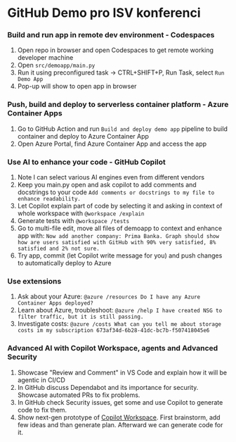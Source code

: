 # GitHub Demo pro ISV konferenci

### Build and run app in remote dev environment - Codespaces
1. Open repo in browser and open Codespaces to get remote working developer machine
2. Open ```src/demoapp/main.py```
2. Run it using preconfigured task -> CTRL+SHIFT+P, Run Task, select ```Run Demo App```
3. Pop-up will show to open app in browser

### Push, build and deploy to serverless container platform - Azure Container Apps
1. Go to GitHub Action and run ```Build and deploy demo app``` pipeline to build container and deploy to Azure Container App
2. Open Azure Portal, find Azure Container App and access the app

### Use AI to enhance your code - GitHub Copilot
1. Note I can select various AI engines even from different vendors
2. Keep you main.py open and ask copilot to add comments and docstrings to your code ```Add comments or docstrings to my file to enhance readability.```
3. Let Copilot explain part of code by selecting it and asking in context of whole workspace with ```@workspace /explain```
4. Generate tests with ```@workspace /tests```
5. Go to multi-file edit, move all files of demoapp to context and enhance app with: ```Now add another company: Prima Banka. Graph should show how are users satisfied with GitHub with 90% very satisfied, 8% satisfied and 2% not sure.```
6. Try app, commit (let Copilot write message for you) and push changes to automatically deploy to Azure

### Use extensions
1. Ask about your Azure: ```@azure /resources Do I have any Azure Container Apps deployed?```
2. Learn about Azure, troubleshoot: ```@azure /help I have created NSG to filter traffic, but it is still passing.```
3. Investigate costs: ```@azure /costs What can you tell me about storage costs im my subscription 673af34d-6b28-41dc-bc7b-f507418045e6```

### Advanced AI with Copilot Workspace, agents and Advanced Security
1. Showcase "Review and Comment" in VS Code and explain how it will be agentic in CI/CD
2. In GitHub discuss Dependabot and its importance for security. Showcase automated PRs to fix problems.
3. In GitHub check Security issues, get some and use Copilot to generate code to fix them.
4. Show next-gen prototype of [Copilot Workspace](https://copilot-workspace.githubnext.com/). First brainstorm, add few ideas and than generate plan. Afterward we can generate code for it.


